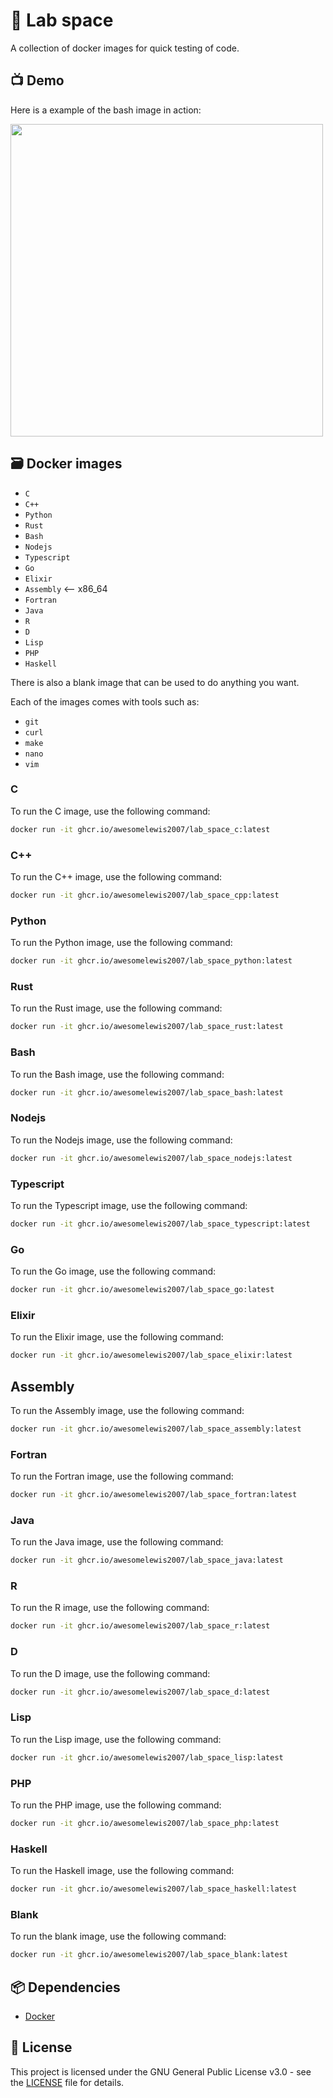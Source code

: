 # 🧪 Lab space
A collection of docker images for quick testing of code.

## 📺 Demo
Here is a example of the bash image in action:

<img src="https://raw.githubusercontent.com/awesomelewis2007/lab_space/master/demo.gif" width=500>

## 🗃️ Docker images

- `C`
- `C++`
- `Python`
- `Rust`
- `Bash`
- `Nodejs`
- `Typescript`
- `Go`
- `Elixir`
- `Assembly` <-- x86_64
- `Fortran`
- `Java`
- `R`
- `D`
- `Lisp`
- `PHP`
- `Haskell`

There is also a blank image that can be used to do anything you want.

Each of the images comes with tools such as:
- `git`
- `curl`
- `make`
- `nano`
- `vim`

### C
To run the C image, use the following command:
```bash
docker run -it ghcr.io/awesomelewis2007/lab_space_c:latest
```

### C++
To run the C++ image, use the following command:
```bash
docker run -it ghcr.io/awesomelewis2007/lab_space_cpp:latest
```

### Python
To run the Python image, use the following command:
```bash
docker run -it ghcr.io/awesomelewis2007/lab_space_python:latest
```

### Rust
To run the Rust image, use the following command:
```bash
docker run -it ghcr.io/awesomelewis2007/lab_space_rust:latest
```

### Bash
To run the Bash image, use the following command:
```bash
docker run -it ghcr.io/awesomelewis2007/lab_space_bash:latest
```

### Nodejs
To run the Nodejs image, use the following command:
```bash
docker run -it ghcr.io/awesomelewis2007/lab_space_nodejs:latest
```

### Typescript
To run the Typescript image, use the following command:
```bash
docker run -it ghcr.io/awesomelewis2007/lab_space_typescript:latest
```

### Go
To run the Go image, use the following command:
```bash
docker run -it ghcr.io/awesomelewis2007/lab_space_go:latest
```

### Elixir
To run the Elixir image, use the following command:
```bash
docker run -it ghcr.io/awesomelewis2007/lab_space_elixir:latest
```

## Assembly
To run the Assembly image, use the following command:
```bash
docker run -it ghcr.io/awesomelewis2007/lab_space_assembly:latest
```

### Fortran
To run the Fortran image, use the following command:
```bash
docker run -it ghcr.io/awesomelewis2007/lab_space_fortran:latest
```

### Java
To run the Java image, use the following command:
```bash
docker run -it ghcr.io/awesomelewis2007/lab_space_java:latest
```

### R
To run the R image, use the following command:
```bash
docker run -it ghcr.io/awesomelewis2007/lab_space_r:latest
```

### D
To run the D image, use the following command:
```bash
docker run -it ghcr.io/awesomelewis2007/lab_space_d:latest
```

### Lisp
To run the Lisp image, use the following command:
```bash
docker run -it ghcr.io/awesomelewis2007/lab_space_lisp:latest
```

### PHP
To run the PHP image, use the following command:
```bash
docker run -it ghcr.io/awesomelewis2007/lab_space_php:latest
```

### Haskell
To run the Haskell image, use the following command:
```bash
docker run -it ghcr.io/awesomelewis2007/lab_space_haskell:latest
```

### Blank
To run the blank image, use the following command:
```bash
docker run -it ghcr.io/awesomelewis2007/lab_space_blank:latest
```

## 📦 Dependencies
- [Docker](https://www.docker.com/)

## 📝 License
This project is licensed under the GNU General Public License v3.0 - see the [LICENSE](LICENSE) file for details.

